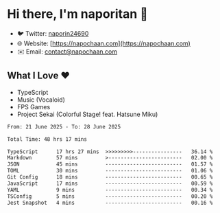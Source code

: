 # Hi there, I'm naporitan 👋

- 🐦 Twitter: [naporin24690](https://twitter.com/naporin24690)
- 🌐 Website: [https://napochaan.com](https://napochaan.com)
- ✉️ Email: [contact@napochaan.com](mailto:contact@napochaan.com)

## What I Love ❤️
- TypeScript
- Music (Vocaloid)
- FPS Games
- Project Sekai (Colorful Stage! feat. Hatsune Miku)

<!--START_SECTION:waka-->

```txt
From: 21 June 2025 - To: 28 June 2025

Total Time: 48 hrs 17 mins

TypeScript      17 hrs 27 mins  >>>>>>>>>----------------   36.14 %
Markdown        57 mins         >------------------------   02.00 %
JSON            45 mins         -------------------------   01.57 %
TOML            30 mins         -------------------------   01.06 %
Git Config      18 mins         -------------------------   00.65 %
JavaScript      17 mins         -------------------------   00.59 %
YAML            9 mins          -------------------------   00.34 %
TSConfig        5 mins          -------------------------   00.20 %
Jest Snapshot   4 mins          -------------------------   00.16 %
```

<!--END_SECTION:waka-->

